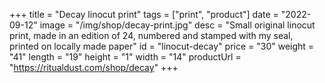 +++
title = "Decay linocut print"
tags = ["print", "product"]
date = "2022-09-12"
image = "/img/shop/decay-print.jpg"
desc = "Small original linocut print, made in an edition of 24, numbered and stamped with my seal, printed on locally made paper"
id = "linocut-decay"
price = "30"
weight = "41"
length = "19"
height = "1"
width = "14"
productUrl = "https://ritualdust.com/shop/decay"
+++
